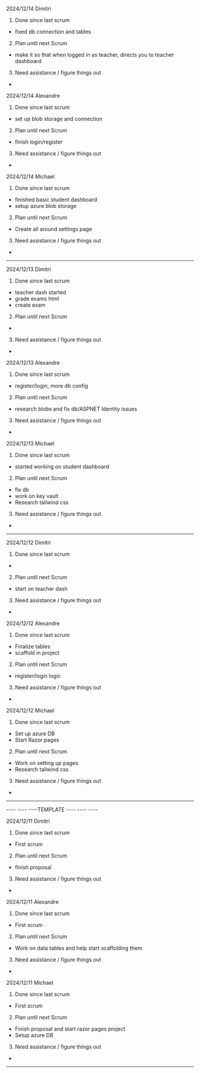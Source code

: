 2024/12/14 Dimitri
1. Done since last scrum
- fixed db connection and tables
2. Plan until next Scrum
- make it so that when logged in as teacher, directs you to teacher dashboard
3. Need assistance / figure things out
- 

2024/12/14 Alexandre
1. Done since last scrum
- set up blob storage and connection
2. Plan until next Scrum
-  finish login/register
3. Need assistance / figure things out
- 

2024/12/14 Michael
1. Done since last scrum
- finished basic student dashboard
- setup azure blob storage
2. Plan until next Scrum
- Create all around settings page
3. Need assistance / figure things out
- 
________________________________________________________________________________________


2024/12/13 Dimitri
1. Done since last scrum
- teacher dash started
- grade exams html
- create exam
2. Plan until next Scrum
- 
3. Need assistance / figure things out
- 

2024/12/13 Alexandre
1. Done since last scrum
- register/login, more db config
2. Plan until next Scrum
-  research blobs and fix db/ASPNET Identity issues
3. Need assistance / figure things out
- 

2024/12/13 Michael
1. Done since last scrum
- started working on student dashboard
2. Plan until next Scrum
- fix db
- work on key vault
- Research tailwind css
3. Need assistance / figure things out
- 
________________________________________________________________________________________


2024/12/12 Dimitri
1. Done since last scrum
- 
2. Plan until next Scrum
- start on teacher dash
3. Need assistance / figure things out
- 

2024/12/12 Alexandre
1. Done since last scrum
- Finalize tables
- scaffold in project
2. Plan until next Scrum
-  register/login logic
3. Need assistance / figure things out
- 

2024/12/12 Michael
1. Done since last scrum
- Set up azure DB
- Start Razor pages
2. Plan until next Scrum
- Work on setting up pages
- Research tailwind css
3. Need assistance / figure things out
- 
________________________________________________________________________________________


---- ---- ----TEMPLATE ---- ---- ----
   
2024/12/11 Dimitri
1. Done since last scrum
- First scrum
2. Plan until next Scrum
- finish proposal
3. Need assistance / figure things out
- 

2024/12/11 Alexandre
1. Done since last scrum
- First scrum
2. Plan until next Scrum
- Work on data tables and help start scaffolding them
3. Need assistance / figure things out
- 

2024/12/11 Michael
1. Done since last scrum
- First scrum
2. Plan until next Scrum
- Finish proposal and start razor pages project
- Setup azure DB
3. Need assistance / figure things out
- 
________________________________________________________________________________________
